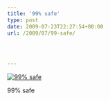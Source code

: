 ```yaml
---
title: '99% safe'
type: post
date: 2009-07-23T22:27:54+00:00
url: /2009/07/99-safe/




---
```

<div class="flickr">
  <a href="http://www.flickr.com/photos/schreibblogade/3752237106/" title="99% safe"><img src="//farm4.static.flickr.com/3473/3752237106_2d6b2ac9db.jpg" alt="99% safe" /></a></p>

  <p>
    99% safe
  </p>
</div>
